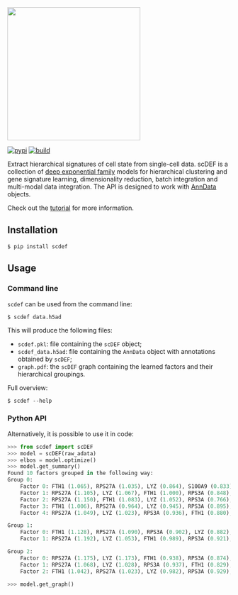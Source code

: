 <div align="left">
  <img src="https://github.com/pedrofale/scDEF/raw/main/figures/scdef.png", width="300px">
</div>
<p></p>

[![pypi](https://img.shields.io/pypi/v/scdef.svg?style=flat)](https://pypi.python.org/pypi/scdef)
[![build](https://github.com/pedrofale/scdef/actions/workflows/main.yaml/badge.svg)](https://github.com/pedrofale/scDEF/actions/workflows/main.yaml)

Extract hierarchical signatures of cell state from single-cell data.
scDEF is a collection of [deep exponential family](https://proceedings.mlr.press/v38/ranganath15.html) models for hierarchical clustering and gene signature learning, dimensionality reduction, batch integration and multi-modal data integration.
The API is designed to work with [AnnData](https://anndata.readthedocs.io/en/latest/) objects.

Check out the [tutorial](https://github.com/pedrofale/scDEF/blob/main/notebooks/tutorial.ipynb) for more information.

## Installation
```
$ pip install scdef
```

## Usage
### Command line
`scdef` can be used from the command line:
```
$ scdef data.h5ad
```
This will produce the following files:
* `scdef.pkl`: file containing the `scDEF` object;
* `scdef_data.h5ad`: file containing the `AnnData` object with annotations obtained by `scDEF`;
* `graph.pdf`: the `scDEF` graph containing the learned factors and their hierarchical groupings.

Full overview:
```
$ scdef --help
```

### Python API
Alternatively, it is possible to use it in code:
```python
>>> from scdef import scDEF
>>> model = scDEF(raw_adata)
>>> elbos = model.optimize()
>>> model.get_summary()
Found 10 factors grouped in the following way:
Group 0:
    Factor 0: FTH1 (1.065), RPS27A (1.035), LYZ (0.864), S100A9 (0.833), CD74 (0.752)
    Factor 1: RPS27A (1.105), LYZ (1.067), FTH1 (1.000), RPS3A (0.848), CD74 (0.717)
    Factor 2: RPS27A (1.150), FTH1 (1.083), LYZ (1.052), RPS3A (0.766), S100A9 (0.731)
    Factor 3: FTH1 (1.006), RPS27A (0.964), LYZ (0.945), RPS3A (0.895), S100A9 (0.749)
    Factor 4: RPS27A (1.049), LYZ (1.023), RPS3A (0.936), FTH1 (0.880), S100A9 (0.830)

Group 1:
    Factor 0: FTH1 (1.128), RPS27A (1.090), RPS3A (0.902), LYZ (0.882), S100A9 (0.775)
    Factor 1: RPS27A (1.192), LYZ (1.053), FTH1 (0.989), RPS3A (0.921), HLA-DRA (0.837)

Group 2:
    Factor 0: RPS27A (1.175), LYZ (1.173), FTH1 (0.938), RPS3A (0.874), S100A9 (0.750)
    Factor 1: RPS27A (1.068), LYZ (1.028), RPS3A (0.937), FTH1 (0.829), S100A9 (0.813)
    Factor 2: FTH1 (1.042), RPS27A (1.023), LYZ (0.982), RPS3A (0.929), CD74 (0.774)

>>> model.get_graph()
```
